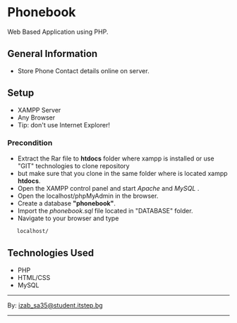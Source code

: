 
# Phonebook          

Web Based Application using PHP.

## General Information
- Store Phone Contact details online on server.

## Setup
- XAMPP Server
- Any Browser
- Тip: don't use Internet Explorer!


### Precondition
- Extract the Rar file to **htdocs** folder where xampp is installed or use "GIT" technologies to clone repository
- but make sure that you clone in the same folder where is located xampp **htdocs**.
- Open the XAMPP control panel and start *Apache* and *MySQL* .
- Open the localhost/phpMyAdmin in the browser.
- Create a database **"phonebook"**.
- Import the *phonebook.sql* file located in "DATABASE" folder.
- Navigate to your browser and type
```bash
   localhost/
``` 

## Technologies Used
- PHP
- HTML/CSS
- MySQL

*******************************************************************************************************************************************


By: izab_sa35@student.itstep.bg


*******************************************************************************************************************************************
